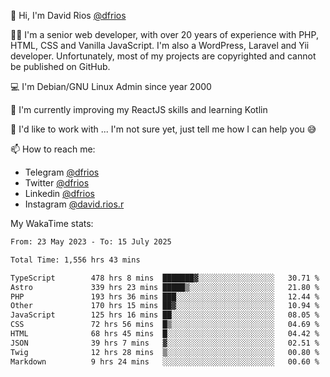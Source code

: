👋 Hi, I'm David Rios [@dfrios](https://github.com/dfrios)

👨‍💻 I'm a senior web developer, with over 20 years of experience with PHP, HTML, CSS and Vanilla JavaScript. I'm also a WordPress, Laravel and Yii developer. Unfortunately, most of my projects are copyrighted and cannot be published on GitHub.

💻 I'm Debian/GNU Linux Admin since year 2000

🌱 I'm currently improving my ReactJS skills and learning Kotlin

💞️ I'd like to work with ... I'm not sure yet, just tell me how I can help you 😅


📫 How to reach me:
* Telegram [@dfrios](https://t.me/dfrios)
* Twitter [@dfrios](https://twitter.com/dfrios)
* Linkedin [@dfrios](https://linkedin.com/in/dfrios)
* Instagram [@david.rios.r](https://instagram.com/david.rios.r)



My WakaTime stats:
<!--START_SECTION:waka-->

```txt
From: 23 May 2023 - To: 15 July 2025

Total Time: 1,556 hrs 43 mins

TypeScript        478 hrs 8 mins  ███████▓░░░░░░░░░░░░░░░░░   30.71 %
Astro             339 hrs 23 mins █████▒░░░░░░░░░░░░░░░░░░░   21.80 %
PHP               193 hrs 36 mins ███░░░░░░░░░░░░░░░░░░░░░░   12.44 %
Other             170 hrs 15 mins ██▓░░░░░░░░░░░░░░░░░░░░░░   10.94 %
JavaScript        125 hrs 16 mins ██░░░░░░░░░░░░░░░░░░░░░░░   08.05 %
CSS               72 hrs 56 mins  █▒░░░░░░░░░░░░░░░░░░░░░░░   04.69 %
HTML              68 hrs 45 mins  █░░░░░░░░░░░░░░░░░░░░░░░░   04.42 %
JSON              39 hrs 7 mins   ▓░░░░░░░░░░░░░░░░░░░░░░░░   02.51 %
Twig              12 hrs 28 mins  ▒░░░░░░░░░░░░░░░░░░░░░░░░   00.80 %
Markdown          9 hrs 24 mins   ░░░░░░░░░░░░░░░░░░░░░░░░░   00.60 %
```

<!--END_SECTION:waka-->
